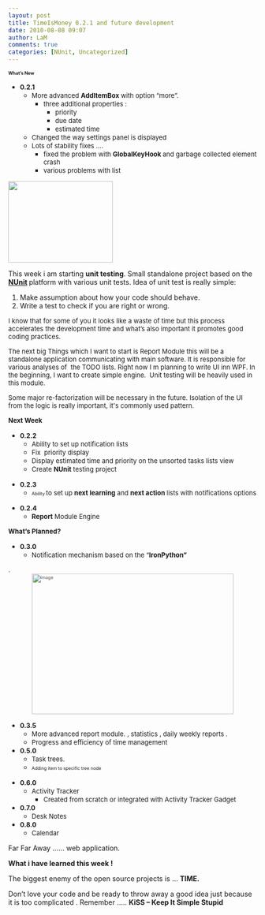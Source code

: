 ```yaml
---
layout: post
title: TimeIsMoney 0.2.1 and future development
date: 2010-08-08 09:07
author: LaM
comments: true
categories: [NUnit, Uncategorized]
---
```

<span style="font-size:xx-small;"><strong> </strong></span>

<span style="font-size:xx-small;"><strong>What’s New</strong></span>
<ul>
	<li><span style="font-size:small;"><strong>0.2.1</strong> </span>
<ul>
	<li><span style="font-size:small;">More advanced <strong>AddItemBox</strong> with option “more”.</span>
<ul>
	<li><span style="font-size:small;">three additional properties : </span>
<ul>
	<li><span style="font-size:small;">priority </span></li>
	<li><span style="font-size:small;">due date </span></li>
	<li><span style="font-size:small;">estimated time </span></li>
</ul>
</li>
</ul>
</li>
	<li><span style="font-size:small;">Changed the way settings panel is displayed </span></li>
	<li><span style="font-size:small;">Lots of stability fixes …. </span>
<ul>
	<li><span style="font-size:small;">fixed the problem with <strong>GlobalKeyHook </strong>and garbage collected element crash</span></li>
	<li><span style="font-size:small;">various problems with list</span></li>
</ul>
</li>
</ul>
</li>
</ul>
<a href="http://lammichalfranc.files.wordpress.com/2010/08/additemadv.jpg"><img class="aligncenter size-full wp-image-528" title="additemadv" src="http://lammichalfranc.files.wordpress.com/2010/08/additemadv.jpg" alt="" width="212" height="165" /></a>

This week i am starting <strong>unit testing</strong>. Small standalone project based on the <strong><a href="http://www.nunit.org/">NUnit</a> </strong>platform with various unit tests. Idea of unit test is really simple:
<ol>
	<li>
<div>Make assumption about how your code should behave.</div></li>
	<li>
<div>Write a test to check if you are right or wrong.</div></li>
</ol>
<span style="font-size:small;">I know that for some of you it looks like a waste of time but this process accelerates the development time and what’s also important it promotes good coding practices.</span>

<span style="font-size:small;">The next big Things which I want to start is Report Module this will be a  standalone application communicating with main software. It is responsible for various analyses of  the TODO lists. Right now I m planning to write UI inn WPF. In the beginning, I want to create simple engine.  Unit testing will be heavily used in this module. </span>

<span style="font-size:small;">Some major re-factorization will be necessary in the future. Isolation of the UI from the logic is really important, it's commonly used pattern.
</span>

<span style="font-size:small;">
</span>

<strong><span style="font-size:small;">Next Week</span></strong>
<ul>
	<li><span style="font-size:small;"><strong>0.2.2</strong> </span>
<ul>
	<li><span style="font-size:small;">Ability to set up notification lists </span></li>
	<li><span style="font-size:small;">Fix  priority display </span></li>
	<li><span style="font-size:small;">Display estimated time and priority on the unsorted tasks lists view </span></li>
	<li><span style="font-size:small;">Create <strong>NUnit</strong> testing project</span></li>
</ul>
</li>
</ul>
<span style="font-size:xx-small;"> </span>
<ul>
	<li><span style="font-size:small;"><strong>0.2.3</strong> </span>
<ul>
	<li><span style="font-size:small;"><span style="font-size:xx-small;">Ability </span>to set up <strong>next learning</strong> and <strong>next action </strong>lists with notifications options </span></li>
</ul>
</li>
</ul>
<span style="font-size:small;"> </span>
<ul>
	<li><span style="font-size:small;"><strong>0.2.4</strong> </span>
<ul>
	<li><span style="font-size:small;"><strong>Report</strong> Module Engine</span></li>
</ul>
</li>
</ul>
<span style="font-size:small;"> </span>

<span style="font-size:small;"> </span>

<span style="font-size:small;"> <span style="font-size:small;"> </span></span>

<strong><span style="font-size:small;">What’s Planned?</span></strong>
<ul>
	<li><span style="font-size:small;"><strong>0.3.0</strong> </span>
<ul>
	<li><span style="font-size:small;">Notification mechanism based on the “<strong>IronPython”</strong> </span></li>
</ul>
</li>
</ul>
<span style="font-size:small;">.</span><a href="http://lammichalfranc.files.wordpress.com/2010/08/image1.png"><span style="color:#555555;font-size:xx-small;"><img style="display:block;float:none;margin-left:auto;margin-right:auto;border-width:0;" title="image" src="http://lammichalfranc.files.wordpress.com/2010/08/image_thumb1.png" border="0" alt="image" width="409" height="285" /></span></a>
<ul>
	<li><span style="font-size:small;"><strong>0.3.5</strong> </span>
<ul>
	<li><span style="font-size:small;">More advanced report module. , statistics , daily weekly reports .</span></li>
	<li><span style="font-size:small;">Progress and efficiency of time management</span></li>
</ul>
</li>
	<li><span style="font-size:small;"><strong>0.5.0</strong> </span>
<ul>
	<li><span style="font-size:small;">Task trees.</span></li>
	<li><span style="font-size:small;"><span style="font-size:xx-small;">Adding item to specific tree node</span></span></li>
</ul>
</li>
</ul>
<span style="font-size:xx-small;"> </span>
<ul>
	<li><span style="font-size:small;"><strong>0.6.0</strong> </span>
<ul>
	<li><span style="font-size:small;">Activity Tracker</span>
<ul>
	<li><span style="font-size:small;">Created from scratch or integrated with Activity Tracker Gadget</span></li>
</ul>
</li>
</ul>
</li>
	<li><span style="font-size:small;"><strong>0.7.0</strong> </span>
<ul>
	<li><span style="font-size:small;">Desk Notes</span></li>
</ul>
</li>
	<li><span style="font-size:small;"><strong>0.8.0</strong> </span>
<ul>
	<li><span style="font-size:small;">Calendar</span></li>
</ul>
</li>
</ul>
Far Far Away …… web application.

<strong>What i have learned this week !</strong>

The biggest enemy of the open source projects is … <strong>TIME.</strong>

Don’t love your code and be ready to throw away a good idea just because it is too complicated . Remember ….. <strong>KiSS – Keep It Simple Stupid</strong>
